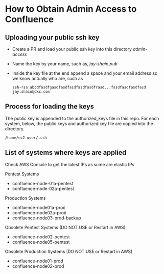 # How to Obtain Admin Access to Confluence

## Uploading your public ssh key

- Create a PR and load your public ssh key into this directory *admin-access*

- Name the key by your name, such as, *jay-shain.pub*

- Inside the key file at the end append a space and your email address so we know actually who are, such as

  ```
  ssh-rsa abcdfasdfgasdfasdfasdfasdfasdfrasd...fasdfasdfasdfasd jay.shain@dxc.com
  ```

## Process for loading the keys

The public key is appended to the authorized_keys file in this repo. For each system, below, the public keys and authorized key file are copied into the directory.

```
/home/ec2-user/.ssh
```

## List of systems where keys are applied
Check AWS Console to get the latest IPs as some are elastic IPs.

Pentest Systems
* confluence-node-01a-pentest 
* confluence-node-02a-pentest

Production Systems
* confluence-node01a-prod
* confluence-node02a-prod
* confluence-node03-prod-backup

Obsolete Pentest Systems (DO NOT USE or Restart in AWS)          
* confluence-node02-pentest
* confluence-node05-pentest 

Obsolete Production Systems (DO NOT USE or Restart in AWS)
* confluence-node01-prod 
* confluence-node02-prod 
